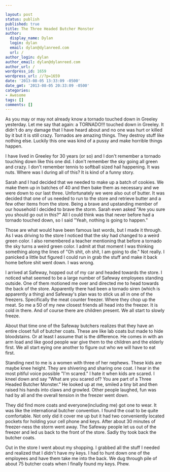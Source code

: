 ```yaml
---

layout: post
status: publish
published: true
title: The Three Headed Butcher Monster
author:
  display_name: Dylan
  login: dylan
  email: dylan@dylanreed.com
  url: /
author_login: dylan
author_email: dylan@dylanreed.com
author_url: /
wordpress_id: 1659
wordpress_url: //?p=1659
date: '2013-08-05 13:33:09 -0500'
date_gmt: '2013-08-05 20:33:09 -0500'
categories:
- Awesome
tags: []
comments: []
---
```


As you may or may not already know a tornado touched down in Greeley yesterday. Let me say that again: a TORNADO!!! touched down in Greeley. It didn't do any damage that I have heard about and no one was hurt or killed by it but it is still crazy. Tornados are amazing things. They destroy stuff like nothing else. Luckily this one was kind of a pussy and make horrible things happen.

I have lived in Greeley for 30 years (or so) and I don't remember a tornado touching down like this one did. I don't remember the sky going all green and crazy. I don't remember tennis to softball sized hail happening. It was nuts. Where was I during all of this? It is kind of a funny story. 

Sarah and I had decided that we needed to make up a batch of cookies. We make them up in batches of 40 and then bake them as necessary and we were down to our last three. Unfortunately we were also out of butter. It was decided that one of us needed to run to the store and retrieve butter and a few other items from the store. Being a brave and upstanding member of our household I decided to brave the storm. Sarah even asked "Are you sure you should go out in this?" All I could think was that never before had a tornado touched down, so I said "Yeah, nothing is going to happen." 

Those are what would have been famous last words, but I made it through. As I was driving to the store I noticed that the sky had changed to a weird green color. I also remembered a teacher mentioning that before a tornado the sky turns a weird green color. I admit at that moment I was thinking something along the lines of "Oh shit, oh shit, I am going to die." Not really. I panicked a little but figured I could run in grab the stuff and make it back home before shit went down. I was wrong. 

I arrived at Safeway, hopped out of my car and headed towards the store. I noticed what seemed to be a large number of Safeway employees standing outside. One of them motioned me over and directed me to head towards the back of the store. Apparently there had been a tornado siren (which is apparently a thing) and Safeway's plan was to stick us all in one of the freezers. Specifically the meat counter freezer. Where they chop up the meat. So me a 50 of my new closest friends all head into the freezer. It is cold in there. And of course there are children present. We all start to slowly freeze. 

About that time one of the Safeway butchers realizes that they have an entire closet full of butcher coats. These are like lab coats but made to hide bloodstains. Or at least I assume that is the difference. He comes in with an arm load and like good people war give them to the children and the elderly first. We all start eying one another to figure out who we will have to eat first.

Standing next to me is a women with three of her nephews. These kids are maybe knee height. They are shivering and sharing one coat. I hear in the most pitiful voice possible "I'm scared." I hate it when kids are scared. I kneel down and say "What are you scared of? You are part of a Three Headed Butcher Monster." He looked up at me, smiled a tiny bit and then raised his hands into claws and growled. Other people laughed, fun was had by all and the overall tension in the freezer went down. 

They did find more coats and everyone(including me) got one to wear. It was like the international butcher convention. I found the coat to be quite comfortable. Not only did it cover me up but it had two conveniently located pockets for holding your cell phone and keys. After about 30 minutes of freezer-ness the storm went away. The Safeway people let us out of the freezer and led us back to the front of the store. Sadly thy took back the butcher coats. 

Out in the store I went about my shopping. I grabbed all the stuff I needed and realized that I didn't have my keys. I had to hunt down one of the employees and have them take me into the back. We dug through pile of about 75 butcher coats when I finally found my keys. Phew.
